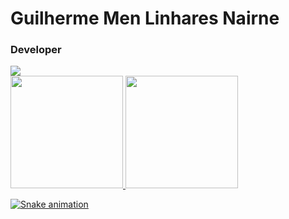 <h1>Guilherme Men Linhares Nairne</h1>
<h3>Developer</h3>

<img src="https://skillicons.dev/icons?i=css,html,javascript,nodejs,ts,express,nest,git,figma,github,mongodb" />
<br>
<div> 
  <a href="https://github.com/GuilhermeNairne">
  <img height="180em" src="https://github-readme-stats.vercel.app/api?username=GuilhermeNairne&show_icons=true&theme=gotham&include_all_commits=true&count_private=true"/>
  <img height="180em" src="https://github-readme-stats.vercel.app/api/top-langs/?username=GuilhermeNairne&layout=compact&langs_count=7&theme=gotham"/>
</div>

![Snake animation](https://github.com/GuilhermeNairne/GuilhermeNairne/blob/output/github-contribution-grid-snake-dark.svg)
